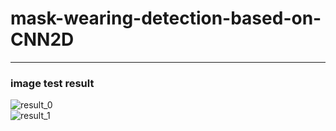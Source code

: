 # mask-wearing-detection-based-on-CNN2D  

---

### image test result
![result_0](https://user-images.githubusercontent.com/120359150/209530456-5eacb5a8-5c56-4c4e-bf97-d7de9d9d2c39.PNG)  
![result_1](https://user-images.githubusercontent.com/120359150/209530484-d67aafbf-4470-451c-97b1-f4e43d48bcd6.PNG)
